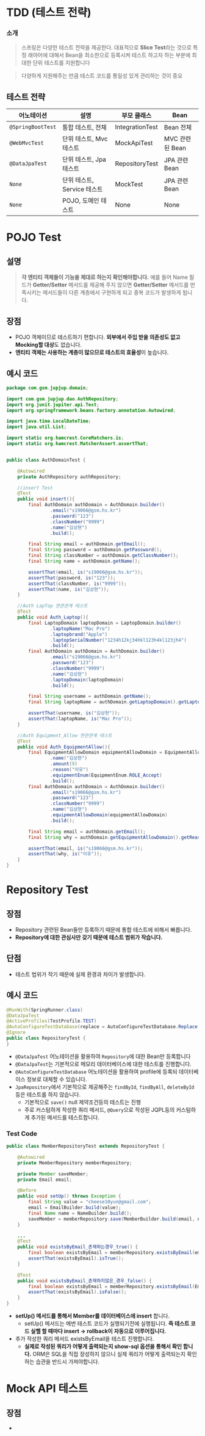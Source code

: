 # TDD (테스트 전략)

### 소개
> 스프링은 다양한 테스트 전략을 제공한다. 대표적으로 **Slice Test**라는 것으로 특정 래아어에 대해서 Bean을 최소한으로 등록시켜 테스트 하고자 하는 부분에 최대한 단위 테스트를 지원합니다

> 다양하게 지원해주는 만큼 테스트 코드를 통일성 있게 관리하는 것이 중요

## 테스트 전략
|어노테이션|설명|부모 클래스|Bean|
|-------|----|----------|----|
|`@SpringBootTest`|통합 테스트, 전체|IntegrationTest|Bean 전체|
|`@WebMvcTest`|단위 테스트, Mvc 테스트|MockApiTest|MVC 관련된 Bean|
|`@DataJpaTest`|단위 테스트, Jpa 테스트|RepositoryTest|JPA 관련 Bean|
|`None`|단위 테스트, Service 테스트|MockTest|JPA 관련 Bean|
|`None`|POJO, 도메인 테스트|None|None|

# POJO Test
## 설명
> **각 엔티티 객체들이 기능을 제대로 하는지 확인해야합니다.** 예를 들어 Name 필드가 **Getter/Setter** 메서드를 제공해 주지 않으면 **Getter/Setter** 메서드를 만족시키는 메서드들이 다른 계층에서 구현하게 되고 중복 코드가 발생하게 됩니다.

## 장점
- POJO 객체이므로 테스트하기 편합니다. **외부에서 주입 받을 의존성도 없고 Mocking할 대상**도 없습니다.
- **엔티티 객체는 사용하는 계층이 많으므로 테스트의 효율성**이 높습니다.

## 예시 코드
```java
package com.gsm.jupjup.domain;

import com.gsm.jupjup.dao.AuthRepository;
import org.junit.jupiter.api.Test;
import org.springframework.beans.factory.annotation.Autowired;

import java.time.LocalDateTime;
import java.util.List;

import static org.hamcrest.CoreMatchers.is;
import static org.hamcrest.MatcherAssert.assertThat;


public class AuthDomainTest {

    @Autowired
    private AuthRepository authRepository;

    //insert Test
    @Test
    public void insert(){
        final AuthDomain authDomain = AuthDomain.builder()
                .email("s19066@gsm.hs.kr")
                .password("123")
                .classNumber("9999")
                .name("김상현")
                .build();

        final String email = authDomain.getEmail();
        final String password = authDomain.getPassword();
        final String classNumber = authDomain.getClassNumber();
        final String name = authDomain.getName();

        assertThat(email, is("s19066@gsm.hs.kr"));
        assertThat(password, is("123"));
        assertThat(classNumber, is("9999"));
        assertThat(name, is("김상현"));
    }

    //Auth LapTop 연관관계 테스트
    @Test
    public void Auth_Laptop(){
        final LaptopDomain laptopDomain = LaptopDomain.builder()
                .laptopName("Mac Pro")
                .laptopbrand("Apple")
                .laptopSerialNumber("1234h12kj34hkl123h4kl123jh4")
                .build();
        final AuthDomain authDomain = AuthDomain.builder()
                .email("s19066@gsm.hs.kr")
                .password("123")
                .classNumber("9999")
                .name("김상현")
                .laptopDomain(laptopDomain)
                .build();

        final String username = authDomain.getName();
        final String laptopName = authDomain.getLaptopDomain().getLaptopName();

        assertThat(username, is("김상현"));
        assertThat(laptopName, is("Mac Pro"));
    }

    //Auth Equipment_Allow 연관관계 테스트
    @Test
    public void Auth_EquipmentAllow(){
        final EquipmentAllowDomain equipmentAllowDomain = EquipmentAllowDomain.builder()
                .name("김상현")
                .amount(9)
                .reason("이유")
                .equipmentEnum(EquipmentEnum.ROLE_Accept)
                .build();
        final AuthDomain authDomain = AuthDomain.builder()
                .email("s19066@gsm.hs.kr")
                .password("123")
                .classNumber("9999")
                .name("김상현")
                .equipmentAllowDomain(equipmentAllowDomain)
                .build();

        final String email = authDomain.getEmail();
        final String why = authDomain.getEquipmentAllowDomain().getReason();

        assertThat(email, is("s19066@gsm.hs.kr"));
        assertThat(why, is("이유"));
    }
}
```

# Repository Test
## 장점
- Repository 관련된 Bean들만 등록하기 때문에 통합 테스트에 비해서 빠릅니다.
- **Repository에 대한 관심사만 갖기 때문에 테스트 범위가 작습니다.**

## 단점
- 테스트 법위가 작기 때문에 실제 환경과 차이가 발생합니다.

## 예시 코드
```java
@RunWith(SpringRunner.class)
@DataJpaTest
@ActiveProfiles(TestProfile.TEST)
@AutoConfigureTestDatabase(replace = AutoConfigureTestDatabase.Replace.NONE)
@Ignore
public class RepositoryTest {
}
```
- `@DataJpaTest` 어노테이션을 활용하여 `Repository`에 대한 Bean만 등록합니다
- `@DataJpaTest`는 기본적으로 메모리 데이터베이스에 대한 테스트를 진행합니다.
- `@AutoConfigureTestDatabase` 어노테이션을 활용하여 profile에 등록되 데이터베이스 정보로 대체할 수 있습니다.
- `JpaRepository`에서 기본적으로 제공해주는 `findById`, `findByAll`, `deleteById`등은 테스트를 하지 않습니다.
  - 기본적으로 `save()` null 제약조건등의 테스트는 진행
  - 주로 커스텀하게 작성한 쿼리 메서드, `@Query`으로 작성된 JQPL등의 커스텀하게 추가된 메서드를 테스트합니다.


### Test Code
```java
public class MemberRepositoryTest extends RepositoryTest {

    @Autowired
    private MemberRepository memberRepository;

    private Member saveMember;
    private Email email;

    @Before
    public void setUp() throws Exception {
        final String value = "cheese10yun@gmail.com";
        email = EmailBuilder.build(value);
        final Name name = NameBuilder.build();
        saveMember = memberRepository.save(MemberBuilder.build(email, name));
    }

    ...
    @Test
    public void existsByEmail_존재하는경우_true() {
        final boolean existsByEmail = memberRepository.existsByEmail(email);
        assertThat(existsByEmail).isTrue();
    }

    @Test
    public void existsByEmail_존재하지않은_경우_false() {
        final boolean existsByEmail = memberRepository.existsByEmail(Email.of("ehdgoanfrhkqortntksdls@asd.com"));
        assertThat(existsByEmail).isFalse();
    }
}
```
- **setUp() 메서드를 통해서 Member를 데이터베이스에 insert** 합니다.
  - setUp() 메서드는 메번 테스트 코드가 실행되기전에 실행됩니다. **즉 테스트 코드 실핼 할 때마다 insert -> rollback이 자동으로 이루어집니다.**
- 추가 작성한 쿼리 메서드 existsByEmail을 테스트 진행합니다.
  - **실제로 작성된 쿼리가 어떻게 출력되는지 show-sql 옵션을 통해서 확인 합니다.** ORM은 SQL을 직접 장성하지 않으니 실제 쿼리가 어떻게 출력되는지 확인하는 습관을 반드시 가져야합니다.


# Mock API 테스트
## 장점
- 